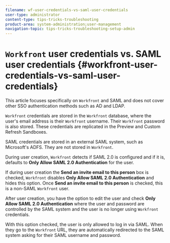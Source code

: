 ```yaml
---
filename: wf-user-credentials-vs-saml-user-credentials
user-type: administrator
content-type: tips-tricks-troubleshooting
product-area: system-administration;user-management
navigation-topic: tips-tricks-troubleshooting-setup-admin
---
```





# `Workfront` user credentials vs. SAML user credentials {#workfront-user-credentials-vs-saml-user-credentials}

This article focuses specifically on `Workfront` and SAML and does not cover other SSO authentication methods such as AD and LDAP.


`Workfront` credentials are stored in the `Workfront` database, where the user's email address is their `Workfront` username. Their `Workfront` password is also stored. These credentials are replicated in&nbsp;the Preview and Custom Refresh Sandboxes.


SAML credentials are stored in an external SAML system, such as Microsoft's ADFS. They are not stored in `Workfront`.


During user creation, `Workfront` detects if SAML 2.0 is configured and if it is, defaults to **Only Allow SAML 2.0 Authentication**&nbsp;for the user.


If during user creation the **Send an invite email to this person** box is checked, `Workfront` disables **Only Allow SAML 2.0 Authentication** and hides this option. Once **Send an invite email to this person** is checked, this is a non-SAML `Workfront` user.


After user creation, you have the option to edit the user and check **Only Allow SAML 2.0 Authentication** where the user and password are controlled by the SAML system and the user is no longer using `Workfront` credentials.


With this option checked, the user is only allowed to log in via SAML. When they go to the `Workfront` URL, they are automatically redirected to the SAML system asking for their SAML username and password.
